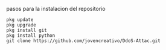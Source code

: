 pasos para la instalacion del repositorio
```
pkg update
pkg upgrade
pkg install git
pkg install python
git clone https://github.com/jovencreativo/DdoS-Attac.git


```
